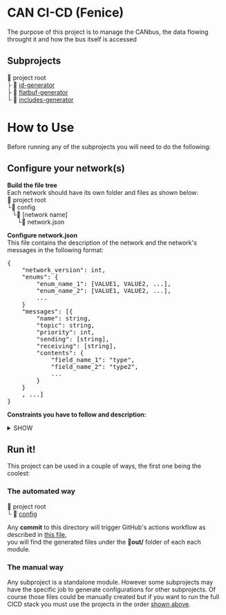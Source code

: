 # CAN CI-CD (Fenice)
The purpose of this project is to manage the CANbus, the data flowing throught it and how the bus itself is accessed

## Subprojects
:open_file_folder: project root\
  ├ :open_file_folder: [id-generator](id-generator)\
  ├ :open_file_folder: [flatbuf-generator](flatbuf-generator)\
  └ :open_file_folder: [includes-generator](includes-generator)

# How to Use
Before running any of the subprojects you will need to do the following:

## Configure your network(s)
**Build the file tree**\
Each network should have its own folder and files as shown below:\
:open_file_folder: project root\
└:open_file_folder: config\
&nbsp;&nbsp;&nbsp;└:open_file_folder: [network name]\
&nbsp;&nbsp;&nbsp;&nbsp;&nbsp;&nbsp;└:page_with_curl: network.json

**Configure network.json**\
This file contains the description of the network and the network's messages in the following format:
<pre>
{
    "network_version": int,
    "enums": {
        "enum_name_1": [VALUE1, VALUE2, ...],
        "enum_name_2": [VALUE1, VALUE2, ...],
        ...
    }
    "messages": [{
        "name": string,
        "topic": string,
        "priority": int,
        "sending": [string],
        "receiving": [string],
        "contents": {
            "field_name_1": "type",
            "field_name_2": "type2",
            ...
        }
    }
    , ...]
}
</pre>


**Constraints you have to follow and description:**
<details><summary>SHOW</summary>

<pre>
"network_version": int
</pre>
The network version is used by the [includes-generator](includes-generator) module to ensure that
version mismatches between CAN devices can be identified.
___
    
    
<pre>
"shared_enums": object
</pre>
This is an optional field, can be used to reuse the same enum across different messages or use it
multiple times in the same message's payload.
To create a new shared enum insert the enum's name as the key and the enum values as a
strings array as shown below:
<pre>
"shared_enums": {
    "Shared_enum_1": ["ITEM1", "ITEM2", ...],
    ...
}
</pre>
The enum name must match the following regex: `^[A-Z][a-z0-9_]*$` and **its items** must match
`^[A-Z][A-Z0-9_]*$`.
___
    

<pre>
"messages": array
</pre>
This is the field where all the network messages are described, it is an array of objects and can have 
**at most 2048 items**
___


**Avoid message name conflicts across different networks**\
If you plan to have two different messages in two separate networks having the same name you **can't** use the merge function on those two networks.
On the other hand if the two messages are **identical**, meaning that they are actually the same message but used on multiple networks you may merge them.
___
    
    
<pre>
"name": string
</pre>
This field **must be unique** for each message, and should contain only UPPERCASE letters and "_"
___


<pre>
"topic": string
</pre>
This field can be the same across **at most 64 messages**, meaning a topic can contain at most 64 messages.
The characters you should use are all UPPERCASE letters and "_".
Messages should be subdivided in topics keeping in mind that the topic will be used by CAN devices to discriminate wether a message is interesting or not.
___

<pre>
"priority": int
</pre>
This field can can be an **integer from 0 to 7**, the higher the value the more important the message.
You can have **at most 8 messages** with the same combination of **priority and topic**, if you have more you must create a new topic or assign a different priority to some of them.
___
<pre>
"sending": [string]
</pre>
This field indicates the receiving device(s), **can be more than one**.\
The characters you should use are all UPPERCASE letters and "_".
If there is more than one sending device insert each one as a different array element.\
If there is only one sending device use an array with a single element.
___
<pre>
"receiving": [string]
</pre>
This field indicates the receiving device(s), **can be more than one**.\
The characters you should use are all UPPERCASE letters and "_".
If there is more than one receiving device insert each one as a different array element.\
If there is only one receiving device use an array with a single element.
___
<pre>
"contents": {
    "field_name_1": "type",
    "field_name_2": "type2",
    ...
}
</pre>
This field describes the message's payload, the overall size can be **at most 8 bytes**.\
Each value contained in the payload must be indicated with its name and its type.\
The name must satisfy this regex: `^[A-Za-z][A-Za-z0-9_]*$`.\
The type can be one of the following:
+ 1 byte: `bool`, `int8`, `uint8`
+ 2 bytes: `int16`, `uint16`
+ 4 bytes: `int32`, `uint32`, `float32`
+ 8 bytes: `int64`, `uint64`, `float64`

You can also use the `enum` type which has a size of 1 byte. to use it simply specify the field
name and the enum values with an array of strings as shown below:
<pre>
"contents": {
    "field_name": ["ITEM1", "ITEM2", ...]
}
</pre>
You can have **at most 255 items** per enum. If you wish to use a shared enum you can simply 
by using its name as the right hand side value:
<pre>
"contents": {
    "field_name": "Shared_enum_name"
}
</pre>

</details>


## Run it!
This project can be used in a couple of ways, the first one being the coolest:
### The automated way
:open_file_folder: project root\
  └ :open_file_folder: [config](config)
  

Any **commit** to this directory will trigger GitHub's actions workflow as described in [this file](.github/workflows/run-all.yml),\
you will find the generated files under the **:open_file_folder:out/** folder of each each module.

### The manual way
Any subproject is a standalone module. However some subprojects may have the specific job to generate configurations for other subprojects. Of course those files could be manually created but if you want to run the full CICD stack you must use the projects in the order [shown above](#subprojects).
